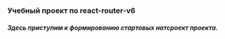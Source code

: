 ### Учебный проект по react-router-v6
##### Здесь приступим к формированию стартовых натсроект проекта. 

